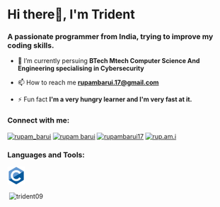 <h1 align="left">Hi there👋, I'm Trident</h1>
<h3 align="left">A passionate programmer from India, trying to improve my coding skills.</h3>

- 🌱 I’m currently persuing **BTech Mtech Computer Science And Engineering specialising in Cybersecurity**

- 📫 How to reach me **rupambarui.17@gmail.com**

- ⚡ Fun fact **I'm a very hungry learner and I'm very fast at it.**

<h3 align="left">Connect with me:</h3>
<p align="left">
<a href="https://twitter.com/rupam_barui" target="blank"><img align="center" src="https://raw.githubusercontent.com/rahuldkjain/github-profile-readme-generator/master/src/images/icons/Social/twitter.svg" alt="rupam_barui" height="30" width="40" /></a>
<a href="https://www.linkedin.com/in/rupam-barui-73b415230" target="blank"><img align="center" src="https://raw.githubusercontent.com/rahuldkjain/github-profile-readme-generator/master/src/images/icons/Social/linked-in-alt.svg" alt="rupam barui" height="30" width="40" /></a>
<a href="https://fb.com/rupambarui17" target="blank"><img align="center" src="https://raw.githubusercontent.com/rahuldkjain/github-profile-readme-generator/master/src/images/icons/Social/facebook.svg" alt="rupambarui17" height="30" width="40" /></a>
<a href="https://instagram.com/rup.am.i" target="blank"><img align="center" src="https://raw.githubusercontent.com/rahuldkjain/github-profile-readme-generator/master/src/images/icons/Social/instagram.svg" alt="rup.am.i" height="30" width="40" /></a>
</p>

<h3 align="left">Languages and Tools:</h3>
<p align="left"> <a href="https://www.cprogramming.com/" target="_blank" rel="noreferrer"> <img src="https://raw.githubusercontent.com/devicons/devicon/master/icons/c/c-original.svg" alt="c" width="40" height="40"/> </a> </p>

<p>&nbsp;<img align="center" src="https://github-readme-stats.vercel.app/api?username=trident09&show_icons=true&locale=en" alt="trident09" /></p>
